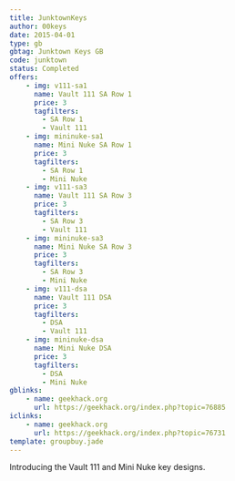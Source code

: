 ```yaml
---
title: JunktownKeys
author: 00keys
date: 2015-04-01
type: gb
gbtag: Junktown Keys GB
code: junktown
status: Completed
offers:
    - img: v111-sa1
      name: Vault 111 SA Row 1
      price: 3
      tagfilters:
        - SA Row 1
        - Vault 111
    - img: mininuke-sa1
      name: Mini Nuke SA Row 1
      price: 3
      tagfilters:
        - SA Row 1
        - Mini Nuke
    - img: v111-sa3
      name: Vault 111 SA Row 3
      price: 3
      tagfilters:
        - SA Row 3
        - Vault 111
    - img: mininuke-sa3
      name: Mini Nuke SA Row 3
      price: 3
      tagfilters:
        - SA Row 3
        - Mini Nuke
    - img: v111-dsa
      name: Vault 111 DSA
      price: 3
      tagfilters:
        - DSA
        - Vault 111
    - img: mininuke-dsa
      name: Mini Nuke DSA
      price: 3
      tagfilters:
        - DSA
        - Mini Nuke
gblinks:
    - name: geekhack.org
      url: https://geekhack.org/index.php?topic=76885
iclinks:
    - name: geekhack.org
      url: https://geekhack.org/index.php?topic=76731
template: groupbuy.jade
---
```


Introducing the Vault 111 and Mini Nuke key designs.

<span class="more"> 
